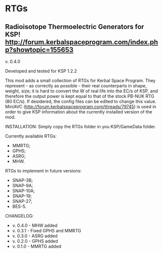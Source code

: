 # RTGs
Radioisotope Thermoelectric Generators for KSP!
http://forum.kerbalspaceprogram.com/index.php?showtopic=155653
---------------------------------------------------
v. 0.4.0

Developed and tested for KSP 1.2.2

This mod adds a small collection of RTGs for Kerbal Space Program. They represent - as correctly as possible - their real counterparts in shape, weight, size; it is hard to convert the W of real life into the EC/s of KSP, and therefore the output power is kept equal to that of the stock PB-NUK RTG (80 EC/s). If desidered, the config files can be edited to change this value.
MiniAVC (http://forum.kerbalspaceprogram.com/threads/79745) is used in order to give KSP information about the currently installed version of the mod.

INSTALLATION:
Simply copy the RTGs folder in you KSP/GameData folder.

Currently available RTGs:

- MMRTG;
- GPHS;
- ASRG;
- MHW.

RTGs to implement in future versions:

- SNAP-3B;
- SNAP-9A;
- SNAP-10A;
- SNAP-19;
- SNAP-27;
- BES-5.

CHANGELOG:

- v. 0.4.0 - MHW added
- v. 0.3.1 - Fixed GPHS and MMRTG
- v. 0.3.0 - ASRG added
- v. 0.2.0 - GPHS added
- v. 0.1.0 - MMRTG added

